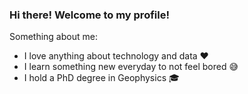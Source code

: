 ### Hi there! Welcome to my profile!

Something about me: 
- I love anything about technology and data ❤️
- I learn something new everyday to not feel bored 😅
- I hold a PhD degree in Geophysics 🎓
